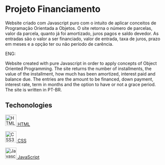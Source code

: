 # Projeto Financiamento

Website criado com Javascript puro com o intuito de aplicar conceitos de Programação Orientada a Objetos. O site retorna o número de parcelas, valor da parcela, quanto já foi amortizado, juros pagos e saldo devedor. As entradas são o valor a ser financiado, valor de entrada, taxa de juros, prazo em meses e a opção ter ou não período de carência.

ENG:

Website created with pure Javascript in order to apply concepts of Object Oriented Programming. The site returns the number of installments, the value of the installment, how much has been amortized, interest paid and balance due. The entries are the amount to be financed, down payment, interest rate, term in months and the option to have or not a grace period.
The site is written in PT-BR.

## Techonologies

<a href="https://developer.mozilla.org/en-US/docs/Glossary/HTML5" target="_blank" rel="noreferrer"><img src="https://raw.githubusercontent.com/danielcranney/readme-generator/main/public/icons/skills/html5-colored.svg" width="36" height="36" alt="HTML5" /> HTML</a>

<a href="https://www.w3.org/TR/CSS/#css" target="_blank" rel="noreferrer"><img src="https://raw.githubusercontent.com/danielcranney/readme-generator/main/public/icons/skills/css3-colored.svg" width="36" height="36" alt="CSS3" /> CSS</a>

<a href="https://developer.mozilla.org/en-US/docs/Web/JavaScript" target="_blank" rel="noreferrer"><img src="https://raw.githubusercontent.com/danielcranney/readme-generator/main/public/icons/skills/javascript-colored.svg" width="36" height="36" alt="Javascript" /> JavaScript</a>
